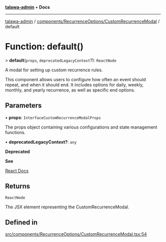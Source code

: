[**talawa-admin**](../../../../README.md) • **Docs**

***

[talawa-admin](../../../../modules.md) / [components/RecurrenceOptions/CustomRecurrenceModal](../README.md) / default

# Function: default()

\> **default**(`props`, `deprecatedLegacyContext`?): `ReactNode`

A modal for setting up custom recurrence rules.

This component allows users to configure how often an event should repeat, and
when it should end. It includes options for daily, weekly, monthly, and yearly
recurrence, as well as specific end options.

## Parameters

• **props**: `InterfaceCustomRecurrenceModalProps`

The props object containing various configurations and state management functions.

• **deprecatedLegacyContext?**: `any`

**Deprecated**

**See**

[React Docs](https://legacy.reactjs.org/docs/legacy-context.html#referencing-context-in-lifecycle-methods)

## Returns

`ReactNode`

The JSX element representing the CustomRecurrenceModal.

## Defined in

[src/components/RecurrenceOptions/CustomRecurrenceModal.tsx:54](https://github.com/PalisadoesFoundation/talawa-admin/blob/4bef0939e3fab4672bfd3599312195b8557e01a3/src/components/RecurrenceOptions/CustomRecurrenceModal.tsx#L54)
